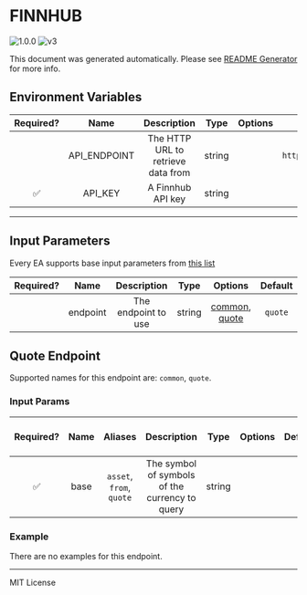 # FINNHUB

![1.0.0](https://img.shields.io/github/package-json/v/smartcontractkit/external-adapters-js?filename=packages/sources/finnhub-test/package.json) ![v3](https://img.shields.io/badge/framework%20version-v3-blueviolet)

This document was generated automatically. Please see [README Generator](../../scripts#readme-generator) for more info.

## Environment Variables

| Required? |     Name     |            Description             |  Type  | Options |           Default           |
| :-------: | :----------: | :--------------------------------: | :----: | :-----: | :-------------------------: |
|           | API_ENDPOINT | The HTTP URL to retrieve data from | string |         | `https://finnhub.io/api/v1` |
|    ✅     |   API_KEY    |         A Finnhub API key          | string |         |                             |

---

## Input Parameters

Every EA supports base input parameters from [this list](https://github.com/smartcontractkit/ea-framework-js/blob/main/src/config/index.ts)

| Required? |   Name   |     Description     |  Type  |                       Options                       | Default |
| :-------: | :------: | :-----------------: | :----: | :-------------------------------------------------: | :-----: |
|           | endpoint | The endpoint to use | string | [common](#quote-endpoint), [quote](#quote-endpoint) | `quote` |

## Quote Endpoint

Supported names for this endpoint are: `common`, `quote`.

### Input Params

| Required? | Name |         Aliases          |                  Description                   |  Type  | Options | Default | Depends On | Not Valid With |
| :-------: | :--: | :----------------------: | :--------------------------------------------: | :----: | :-----: | :-----: | :--------: | :------------: |
|    ✅     | base | `asset`, `from`, `quote` | The symbol of symbols of the currency to query | string |         |         |            |                |

### Example

There are no examples for this endpoint.

---

MIT License
